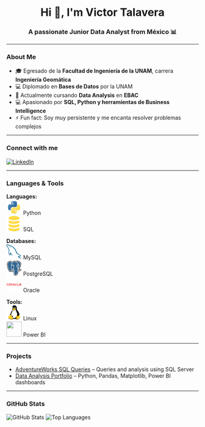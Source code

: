<h1 align="center">Hi 👋, I'm Victor Talavera</h1>
<h3 align="center">A passionate Junior Data Analyst from México 📊</h3>

---

### About Me
- 🎓 Egresado de la **Facultad de Ingeniería de la UNAM**, carrera **Ingeniería Geomática**
- 💻 Diplomado en **Bases de Datos** por la UNAM
- 🌱 Actualmente cursando **Data Analysis** en **EBAC**
- 💻 Apasionado por **SQL, Python y herramientas de Business Intelligence**
- ⚡ Fun fact: Soy muy persistente y me encanta resolver problemas complejos

---

### Connect with me
<p align="left">
  <a href="https://www.linkedin.com/in/victor-talavera-data/" target="blank">
    <img align="center" src="https://raw.githubusercontent.com/rahuldkjain/github-profile-readme-generator/master/src/images/icons/Social/linked-in-alt.svg" alt="LinkedIn" height="30" width="40" />
  </a>
</p>

---

### Languages & Tools

**Languages:**  
<img src="https://raw.githubusercontent.com/devicons/devicon/master/icons/python/python-original.svg" width="40" height="40"/> Python  
<img src="https://raw.githubusercontent.com/devicons/devicon/master/icons/sql/sql-original.svg" width="40" height="40"/> SQL  

**Databases:**  
<img src="https://raw.githubusercontent.com/devicons/devicon/master/icons/mysql/mysql-original.svg" width="40" height="40"/> MySQL  
<img src="https://raw.githubusercontent.com/devicons/devicon/master/icons/postgresql/postgresql-original.svg" width="40" height="40"/> PostgreSQL  
<img src="https://raw.githubusercontent.com/devicons/devicon/master/icons/oracle/oracle-original.svg" width="40" height="40"/> Oracle  

**Tools:**  
<img src="https://raw.githubusercontent.com/devicons/devicon/master/icons/linux/linux-original.svg" width="40" height="40"/> Linux  
<img src="https://raw.githubusercontent.com/devicons/devicon/master/icons/powerbi/powerbi-original.svg" width="40" height="40"/> Power BI

---

### Projects
- [AdventureWorks SQL Queries](https://github.com/victor68/AdventureWorksSQL) – Queries and analysis using SQL Server  
- [Data Analysis Portfolio](https://github.com/victor68/DataAnalysisPortfolio) – Python, Pandas, Matplotlib, Power BI dashboards  

---

### GitHub Stats
<p align="left">
  <img src="https://github-readme-stats.vercel.app/api?username=victor68&show_icons=true&locale=en" alt="GitHub Stats" />
  <img src="https://github-readme-stats.vercel.app/api/top-langs/?username=victor68&layout=compact" alt="Top Languages" />
</p>
